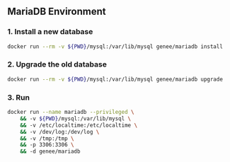 ## MariaDB Environment

### 1. Install a new database
```bash
docker run --rm -v ${PWD}/mysql:/var/lib/mysql genee/mariadb install
```
### 2. Upgrade the old database
```bash
docker run --rm -v ${PWD}/mysql:/var/lib/mysql genee/mariadb upgrade
```

### 3. Run
```bash
docker run --name mariadb --privileged \
    && -v ${PWD}/mysql:/var/lib/mysql \
    && -v /etc/localtime:/etc/localtime \
    && -v /dev/log:/dev/log \
    && -v /tmp:/tmp \
    && -p 3306:3306 \
    && -d genee/mariadb
```
